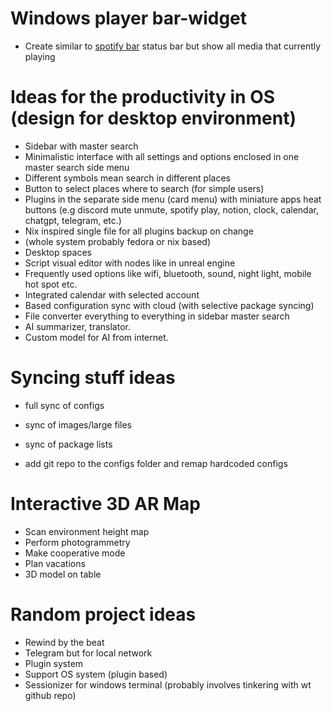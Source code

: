 # Windows player bar-widget

- Create similar to [spotify bar](https://github.com/Debuggingss/SpotifyWidget) status bar but show all media that currently playing

# Ideas for the productivity in OS (design for desktop environment)

- Sidebar with master search
- Minimalistic interface with all settings and options enclosed in one master search side menu
- Different symbols mean search in different places
- Button to select places where to search (for simple users)
- Plugins in the separate side menu (card menu) with miniature apps heat buttons (e.g discord mute unmute, spotify play, notion, clock, calendar, chatgpt, telegram, etc.)
- Nix inspired single file for all plugins backup on change
- (whole system probably fedora or nix based)
- Desktop spaces
- Script visual editor with nodes like in unreal engine
- Frequently used options like wifi, bluetooth, sound, night light, mobile hot spot etc.
- Integrated calendar with selected account
- Based configuration sync with cloud (with selective package syncing)
- File converter everything to everything in sidebar master search
- AI summarizer, translator.
- Custom model for AI from internet.

# Syncing stuff ideas

- full sync of configs
- sync of images/large files
- sync of package lists

- add git repo to the configs folder and remap hardcoded configs

# Interactive 3D AR Map

- Scan environment height map
- Perform photogrammetry
- Make cooperative mode
- Plan vacations
- 3D model on table

# Random project ideas

- Rewind by the beat
- Telegram but for local network
- Plugin system
- Support OS system (plugin based)
- Sessionizer for windows terminal (probably involves tinkering with wt github repo)
